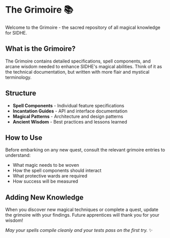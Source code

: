 # The Grimoire 📚

Welcome to the Grimoire - the sacred repository of all magical knowledge for SIDHE.

## What is the Grimoire?

The Grimoire contains detailed specifications, spell components, and arcane wisdom needed to enhance SIDHE's magical abilities. Think of it as the technical documentation, but written with more flair and mystical terminology.

## Structure

- **Spell Components** - Individual feature specifications
- **Incantation Guides** - API and interface documentation  
- **Magical Patterns** - Architecture and design patterns
- **Ancient Wisdom** - Best practices and lessons learned

## How to Use

Before embarking on any new quest, consult the relevant grimoire entries to understand:
- What magic needs to be woven
- How the spell components should interact
- What protective wards are required
- How success will be measured

## Adding New Knowledge

When you discover new magical techniques or complete a quest, update the grimoire with your findings. Future apprentices will thank you for your wisdom!

*May your spells compile cleanly and your tests pass on the first try.* ✨
